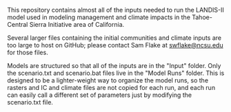This repository contains almost all of the inputs needed to run the LANDIS-II model used in modeling management and climate impacts in the Tahoe-Central Sierra Initiative area of California. 

Several larger files containing the initial communities and climate inputs are too large to host on GitHub; please contact Sam Flake at swflake@ncsu.edu for those files. 

Models are structured so that all of the inputs are in the "Input" folder. Only the scenario.txt and scenario.bat files live in the "Model Runs" folder. This is designed to be a lighter-weight way to organize the model runs, so the rasters and IC and climate files are not copied for each run, and each run can easily call a different set of parameters just by modifying the scenario.txt file. 
